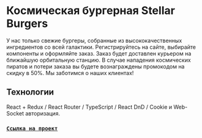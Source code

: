 # Космическая бургерная Stellar Burgers

У нас только свежие бургеры, собранные из высококачественных ингредиентов со всей галактики.
Регистрируйтесь на сайте, выбирайте компоненты и оформляйте заказ. Заказ будет доставлен
курьером на ближайшую орбитальную станцию. В случае нападения космических пиратов и потери
заказа вы будете вознаграждены промокодом на скидку в 50%. Мы заботимся о наших клиентах!

## Технологии

React + Redux / React Router / TypeScript /
React DnD / Cookie и Web-Socket авторизация.

### [`Ссылка на проект`](https://wailingray.github.io/)
